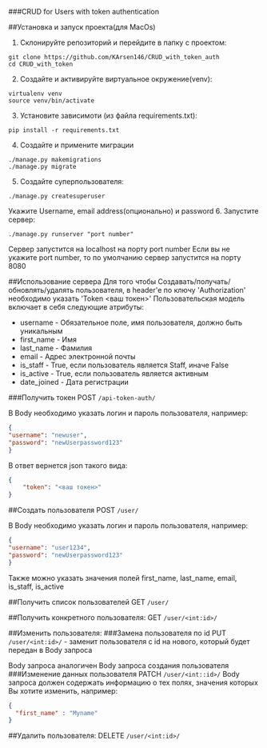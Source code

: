 ###CRUD for Users with token authentication

##Установка и запуск проекта(для MacOs)

1. Склонируйте репозиторий и перейдите в папку с проектом:
```
git clone https://github.com/KArsen146/CRUD_with_token_auth
cd CRUD_with_token
```
2. Создайте и активируйте виртуальное окружение(venv):
```shell
virtualenv venv
source venv/bin/activate
```
3. Установите зависимоти (из файла requirements.txt):
```shell
pip install -r requirements.txt
```
4. Создайте и примените миграции
```shell
./manage.py makemigrations
./manage.py migrate
```
5. Создайте суперпользователя:
```shell
./manage.py createsuperuser
```
   Укажите Username, email address(опционально) и password
6. Запустите сервер:
```shell
./manage.py runserver "port number"
```
   Сервер запустится на localhost на порту port number
   Если вы не укажите port number, то по умолчанию сервер запустится на порту 8080

##Использование сервера
Для того чтобы Создавать/получать/обновлять/удалять пользователя, в header'e по ключу 'Authorization' необходимо указать 'Token <ваш токен>'
Пользовательская модель включает в себя следующие атрибуты:
+ username - Обязательное поле, имя пользователя, должно быть уникальным 
+ first_name - Имя 
+ last_name - Фамилия
+ email - Адрес электронной почты
+ is_staff - True, если пользователь является Staff, иначе False
+ is_active - True, если пользователь является активным
+ date_joined - Дата регистрации

###Получить токен
   POST ```/api-token-auth/```

   В Body необходимо указать логин и пароль пользователя, например:
   ```json
{
  "username": "newuser",
  "password": "newUserpassword123"
}
```
   В ответ вернется json такого вида:
```json
{
    "token": "<ваш токен>"
}
```
   
##Создать пользователя
POST ```/user/```

   В Body необходимо указать логин и пароль пользователя, например:
   ```json
{
  "username": "user1234",
  "password": "newUserpassword123"
}
```
   Также можно указать значения полей first_name, last_name, email, is_staff, is_active

##Получить список пользователей
GET ```/user/```

##Получить конкретного пользователя:
GET ```/user/<int:id>/```

##Изменить пользователя:
###Замена пользователя по id
PUT ```/user/<int:id>/``` - заменит пользователя с id на нового, который будет передан в Body запроса

Body запроса аналогичен Body запроса создания пользователя
###Изменение данных пользователя
PATCH ```/user/<int::id>/```
Body запроса должен содержать информацию о тех полях, значения которых Вы хотите изменить, например:
```json
{
  "first_name" : "Myname"
}
```

##Удалить пользователя:
DELETE ```/user/<int:id>/```


